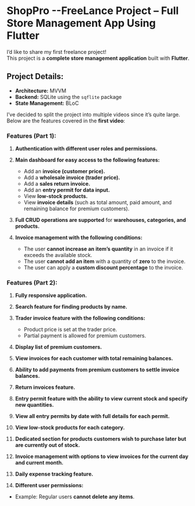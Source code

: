 # **ShopPro --FreeLance Project – Full Store Management App Using Flutter**
I’d like to share my first freelance project!  
This project is a **complete store management application** built with **Flutter**.  

## **Project Details:**  

- **Architecture:** MVVM  
- **Backend:** SQLite using the `sqflite` package  
- **State Management:** BLoC  

I’ve decided to split the project into multiple videos since it’s quite large. Below are the features covered in the **first video**:  

### **Features (Part 1):**  

1. **Authentication with different user roles and permissions.**  

2. **Main dashboard for easy access to the following features:**  
   - Add an **invoice (customer price).**  
   - Add a **wholesale invoice (trader price).**  
   - Add a **sales return invoice.**  
   - Add an **entry permit for data input.**  
   - View **low-stock products.**  
   - View **invoice details** (such as total amount, paid amount, and remaining balance for premium customers).  

3. **Full CRUD operations are supported** for **warehouses, categories, and products.**  

4. **Invoice management with the following conditions:**  
   - The user **cannot increase an item’s quantity** in an invoice if it exceeds the available stock.  
   - The user **cannot add an item** with a quantity of **zero** to the invoice.  
   - The user can apply a **custom discount percentage** to the invoice.  

### **Features (Part 2):**  

1. **Fully responsive application.**  

2. **Search feature for finding products by name.**  

3. **Trader invoice feature with the following conditions:**  
   - Product price is set at the trader price.  
   - Partial payment is allowed for premium customers.  

4. **Display list of premium customers.**  

5. **View invoices for each customer with total remaining balances.**  

6. **Ability to add payments from premium customers to settle invoice balances.**  

7. **Return invoices feature.**  

8. **Entry permit feature with the ability to view current stock and specify new quantities.**  

9. **View all entry permits by date with full details for each permit.**  

10. **View low-stock products for each category.**  

11. **Dedicated section for products customers wish to purchase later but are currently out of stock.**  

12. **Invoice management with options to view invoices for the current day and current month.**  

13. **Daily expense tracking feature.**  

14. **Different user permissions:**  
   - Example: Regular users **cannot delete any items**.  
